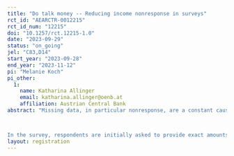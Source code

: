 ```yaml
---
title: "Do talk money -- Reducing income nonresponse in surveys"
rct_id: "AEARCTR-0012215"
rct_id_num: "12215"
doi: "10.1257/rct.12215-1.0"
date: "2023-09-29"
status: "on_going"
jel: "C83,D14"
start_year: "2023-09-28"
end_year: "2023-11-12"
pi: "Melanie Koch"
pi_other:
  1:
    name: Katharina Allinger
    email: katharina.allinger@oenb.at
    affiliation: Austrian Central Bank
abstract: "Missing data, in particular nonresponse, are a constant cause of sorrow in surveys. Questions that are especially prone to item nonresponse are questions about monetary values, like income. Over the last decades, several methods to reduce nonresponse were developed and tested. Evidently, there is not one solution that fits all. Being members of the research team of the international OeNB Euro Survey, we will use an experiment, testing a new approach to reduce income nonresponse. The main reason to test new approaches is that the current approach, which will be our control treatment, works well in some country samples but barely in others. Thus, we restrict the experiment to four countries --Bosnia and Herzegovina, Bulgaria, Hungary and Poland -- in which nonresponse is particularly high and current approaches to reduce it have not been fruitful. 

In the survey, respondents are initially asked to provide exact amounts on, for example, monthly household income. Currently, if they are then not willing or not able to give an exact amount, i.e. nonresponse occurs, they are offered to choose their income from a list of very granular income brackets. These brackets can amount to over 30 in some countries. We want to test a treatment in which -- instead of presenting respondents these granular brackets after their first income refusal -- we simply ask them if their income falls into the first, second or third income tercile, which is predefined by us. The idea is that (i) for many research projects pursued with the OeNB Euro Survey, being able to categorize people in low, medium or high income is sufficient and (ii) respondents are more likely to answer questions that are cognitively less demanding and less privacy-invading."
layout: registration
---
```


